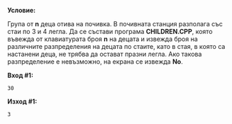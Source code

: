 **Условие:**

Група от **n** деца отива на почивка. В почивната станция разполага със стаи по 3 и 4 легла. Да се състави програма **CHILDREN.CPP**, която въвежда от клавиатурата броя **n** на децата и извежда броя на различните разпределения на децата по стаите, като в стая, в която са настанени деца, не трябва да остават празни легла. Ако такова разпределение е невъзможно, на екрана се извежда **No**.

**Вход #1:**

	30

**Изход #1:**

	3

